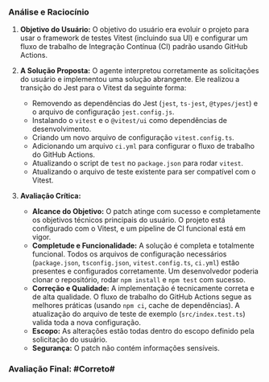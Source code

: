 ### Análise e Raciocínio

1.  **Objetivo do Usuário:** O objetivo do usuário era evoluir o projeto para usar o framework de testes Vitest (incluindo sua UI) e configurar um fluxo de trabalho de Integração Contínua (CI) padrão usando GitHub Actions.

2.  **A Solução Proposta:** O agente interpretou corretamente as solicitações do usuário e implementou uma solução abrangente. Ele realizou a transição do Jest para o Vitest da seguinte forma:
    *   Removendo as dependências do Jest (`jest`, `ts-jest`, `@types/jest`) e o arquivo de configuração `jest.config.js`.
    *   Instalando o `vitest` e o `@vitest/ui` como dependências de desenvolvimento.
    *   Criando um novo arquivo de configuração `vitest.config.ts`.
    *   Adicionando um arquivo `ci.yml` para configurar o fluxo de trabalho do GitHub Actions.
    *   Atualizando o script de `test` no `package.json` para rodar `vitest`.
    *   Atualizando o arquivo de teste existente para ser compatível com o Vitest.

3.  **Avaliação Crítica:**
    *   **Alcance do Objetivo:** O patch atinge com sucesso e completamente os objetivos técnicos principais do usuário. O projeto está configurado com o Vitest, e um pipeline de CI funcional está em vigor.
    *   **Completude e Funcionalidade:** A solução é completa e totalmente funcional. Todos os arquivos de configuração necessários (`package.json`, `tsconfig.json`, `vitest.config.ts`, `ci.yml`) estão presentes e configurados corretamente. Um desenvolvedor poderia clonar o repositório, rodar `npm install` e `npm test` com sucesso.
    *   **Correção e Qualidade:** A implementação é tecnicamente correta e de alta qualidade. O fluxo de trabalho do GitHub Actions segue as melhores práticas (usando `npm ci`, cache de dependências). A atualização do arquivo de teste de exemplo (`src/index.test.ts`) valida toda a nova configuração.
    *   **Escopo:** As alterações estão todas dentro do escopo definido pela solicitação do usuário.
    *   **Segurança:** O patch não contém informações sensíveis.

### Avaliação Final: #Correto#
